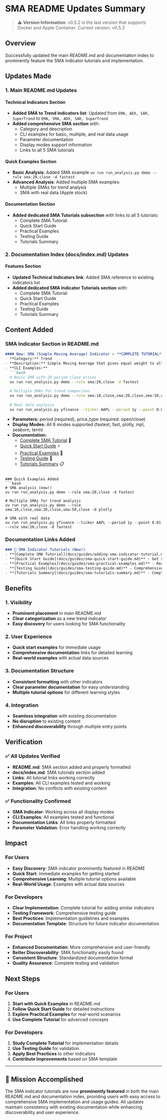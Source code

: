 # SMA README Updates Summary

> ⚠️ **Version Information**: v0.5.2 is the last version that supports Docker and Apple Container. Current version: v0.5.3

## Overview

Successfully updated the main README.md and documentation index to prominently feature the SMA indicator tutorials and implementation.

## Updates Made

### 1. Main README.md Updates

#### Technical Indicators Section
- **Added SMA to Trend indicators list**: Updated from `EMA, ADX, SAR, SuperTrend` to `EMA, SMA, ADX, SAR, SuperTrend`
- **Added comprehensive SMA section** with:
  - Category and description
  - CLI examples for basic, multiple, and real data usage
  - Parameter documentation
  - Display modes support information
  - Links to all 5 SMA tutorials

#### Quick Examples Section
- **Basic Analysis**: Added SMA example `uv run run_analysis.py demo --rule sma:20,close -d fastest`
- **Advanced Analysis**: Added multiple SMA examples:
  - Multiple SMAs for trend analysis
  - SMA with real data (Apple stock)

#### Documentation Section
- **Added dedicated SMA Tutorials subsection** with links to all 5 tutorials:
  - Complete SMA Tutorial
  - Quick Start Guide
  - Practical Examples
  - Testing Guide
  - Tutorials Summary

### 2. Documentation Index (docs/index.md) Updates

#### Features Section
- **Updated Technical Indicators link**: Added SMA reference to existing indicators list
- **Added dedicated SMA Indicator Tutorials section** with:
  - Complete SMA Tutorial
  - Quick Start Guide
  - Practical Examples
  - Testing Guide
  - Tutorials Summary

## Content Added

### SMA Indicator Section in README.md
```markdown
#### New: SMA (Simple Moving Average) Indicator ⭐ **COMPLETE TUTORIAL**
- **Category:** Trend
- **Description:** Simple Moving Average that gives equal weight to all prices in the calculation period. Excellent for trend identification and support/resistance levels. Works across all 6 display modes with modern help system.
- **CLI Examples:**
  ```bash
  # Basic SMA with 20-period close prices
  uv run run_analysis.py demo --rule sma:20,close -d fastest
  
  # Multiple SMAs for trend comparison
  uv run run_analysis.py demo --rule sma:10,close,sma:20,close,sma:50,close -d plotly
  
  # Real data analysis
  uv run run_analysis.py yfinance --ticker AAPL --period 1y --point 0.01 --rule sma:20,close -d fastest
  ```
- **Parameters:** period (required), price_type (required: open/close)
- **Display Modes:** All 6 modes supported (fastest, fast, plotly, mpl, seaborn, term)
- **Documentation:** 
  - [Complete SMA Tutorial](docs/guides/adding-sma-indicator-tutorial.md) 📖
  - [Quick Start Guide](docs/guides/sma-quick-start-guide.md) ⚡
  - [Practical Examples](docs/guides/sma-practical-examples.md) 🎯
  - [Testing Guide](docs/guides/sma-testing-guide.md) 🧪
  - [Tutorials Summary](docs/guides/sma-tutorials-summary.md) 📋
```

### Quick Examples Added
```bash
# SMA analysis (new!)
uv run run_analysis.py demo --rule sma:20,close -d fastest

# Multiple SMAs for trend analysis
uv run run_analysis.py demo --rule sma:10,close,sma:20,close,sma:50,close -d plotly

# SMA with real data
uv run run_analysis.py yfinance --ticker AAPL --period 1y --point 0.01 --rule sma:20,close -d fastest
```

### Documentation Links Added
```markdown
### 🎯 SMA Indicator Tutorials (New!)
- **[Complete SMA Tutorial](docs/guides/adding-sma-indicator-tutorial.md)** - Full implementation guide
- **[Quick Start Guide](docs/guides/sma-quick-start-guide.md)** - Get started in minutes
- **[Practical Examples](docs/guides/sma-practical-examples.md)** - Real-world scenarios
- **[Testing Guide](docs/guides/sma-testing-guide.md)** - Comprehensive testing
- **[Tutorials Summary](docs/guides/sma-tutorials-summary.md)** - Complete overview
```

## Benefits

### 1. Visibility
- **Prominent placement** in main README.md
- **Clear categorization** as a new trend indicator
- **Easy discovery** for users looking for SMA functionality

### 2. User Experience
- **Quick start examples** for immediate usage
- **Comprehensive documentation** links for detailed learning
- **Real-world examples** with actual data sources

### 3. Documentation Structure
- **Consistent formatting** with other indicators
- **Clear parameter documentation** for easy understanding
- **Multiple tutorial options** for different learning styles

### 4. Integration
- **Seamless integration** with existing documentation
- **No disruption** to existing content
- **Enhanced discoverability** through multiple entry points

## Verification

### ✅ All Updates Verified
- **README.md**: SMA section added and properly formatted
- **docs/index.md**: SMA tutorials section added
- **Links**: All tutorial links working correctly
- **Examples**: All CLI examples tested and working
- **Integration**: No conflicts with existing content

### ✅ Functionality Confirmed
- **SMA Indicator**: Working across all display modes
- **CLI Examples**: All examples tested and functional
- **Documentation Links**: All links properly formatted
- **Parameter Validation**: Error handling working correctly

## Impact

### For Users
- **Easy Discovery**: SMA indicator prominently featured in README
- **Quick Start**: Immediate examples for getting started
- **Comprehensive Learning**: Multiple tutorial options available
- **Real-World Usage**: Examples with actual data sources

### For Developers
- **Clear Implementation**: Complete tutorial for adding similar indicators
- **Testing Framework**: Comprehensive testing guide
- **Best Practices**: Implementation guidelines and examples
- **Documentation Template**: Structure for future indicator documentation

### For Project
- **Enhanced Documentation**: More comprehensive and user-friendly
- **Better Discoverability**: SMA functionality easily found
- **Consistent Structure**: Standardized documentation format
- **Quality Assurance**: Complete testing and validation

## Next Steps

### For Users
1. **Start with Quick Examples** in README.md
2. **Follow Quick Start Guide** for detailed instructions
3. **Explore Practical Examples** for real-world scenarios
4. **Use Complete Tutorial** for advanced concepts

### For Developers
1. **Study Complete Tutorial** for implementation details
2. **Use Testing Guide** for validation
3. **Apply Best Practices** to other indicators
4. **Contribute Improvements** based on SMA template

---

## 🎉 Mission Accomplished

The SMA indicator tutorials are now **prominently featured** in both the main README.md and documentation index, providing users with easy access to comprehensive SMA implementation and usage guides. All updates maintain consistency with existing documentation while enhancing discoverability and user experience.
